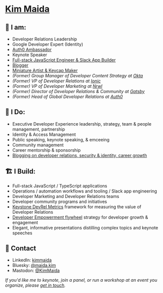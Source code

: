 # [Kim Maida](https://maida.kim)

## 📇 I am:

* Developer Relations Leadership
* Google Developer Expert (Identity)
* [Auth0 Ambassador](https://auth0.com/ambassador-program)
* Keynote Speaker
* [Full-stack JavaScript Engineer & Slack App Builder](https://github.com/kmaida)
* [Blogger](https://maida.kim)
* [Miniature Artist & Keycap Maker](https://mihi-mini.studio)
* _(Former) Group Manager of Developer Content Strategy at [Okta](https://okta.com)_
* _(Former) VP of Developer Relations at [Ionic](https://ionic.io)_
* _(Former) VP of Developer Marketing at [Nrwl](https://nrwl.io)_
* _(Former) Director of Developer Relations & Community at [Gatsby](https://gatsbyjs.com)_
* _(Former) Head of Global Developer Relations at [Auth0](https://auth0.com)_

## 💼 I Do:

* Executive Developer Experience leadership, strategy, team & people management, partnership
* Identity & Access Management
* Public speaking, keynote speaking, & emceeing
* Community management
* Career mentorship & sponsorship
* [Blogging on developer relations, security & identity, career growth](https://maida.kim)

## 🏗 I Build:

* Full-stack JavaScript / TypeScript applications
* Operations / automation workflows and tooling / Slack app engineering
* Developer Marketing and Developer Relations teams
* Developer community programs and initiatives
* [Keystone DevRel Metrics](https://maida.kim/how-to-measure-the-value-of-developer-relations/) framework for measuring the value of Developer Relations
* [Developer Empowerment flywheel](https://maida.kim/2022/10/how-to-drive-developer-growth-and-engagement/) strategy for developer growth & engagement
* Elegant, informative presentations distilling complex topics and keynote speeches

## 📨 Contact

* LinkedIn: [kimmaida](https://linkedin.com/in/kimmaida)
* Bluesky: [@maida.kim](https://bsky.app/profile/maida.kim)
* Mastodon: [@KimMaida](https://hachyderm.io/@KimMaida)

_If you'd like me to keynote, join a panel, or run a workshop at an event you organize, please [get in touch](https://maida.kim/bio/)._
